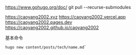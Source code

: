https://www.gohugo.org/doc/
git pull --recurse-submodules

https://caoyang2002.xyz
https://caoyang2002.vercel.app
https://caoyang2002.pages.dev
https://caoyang2002.github.io/caoyang2002


基本命令

```bash
hugo new content/posts/tech/name.md`
```
